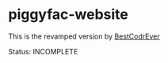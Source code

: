 # piggyfac-website

This is the revamped version by [BestCodrEver](https://github.com/BestCodrEver)

Status: INCOMPLETE
